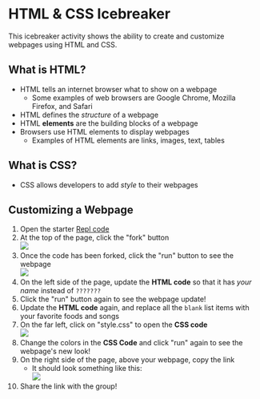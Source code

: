 # HTML & CSS Icebreaker
This icebreaker activity shows the ability to create and customize webpages using HTML and CSS.

## What is HTML?
- HTML tells an internet browser what to show on a webpage
    - Some examples of web browsers are Google Chrome, Mozilla Firefox, and Safari
- HTML defines the _structure_ of a webpage
- HTML **elements** are the building blocks of a webpage
- Browsers use HTML elements to display webpages
    - Examples of HTML elements are links, images, text, tables

## What is CSS?
- CSS allows developers to add _style_ to their webpages

## Customizing a Webpage
1. Open the starter [Repl code](https://repl.it/@JosephMaxwell/JsWorkshopIcebreaker#index.html)
1. At the top of the page, click the "fork" button  
    ![](https://i.imgur.com/ewGpkuK.png)
1. Once the code has been forked, click the "run" button to see the webpage  
    ![](https://i.imgur.com/rOmcSay.png)
1. On the left side of the page, update the **HTML code** so that it has _your name_ instead of `???????`
1. Click the "run" button again to see the webpage update!
1. Update the **HTML code** again, and replace all the `blank` list items with your favorite foods and songs
1. On the far left, click on "style.css" to open the **CSS code**  
    ![](https://i.imgur.com/lCZXMY9.png)
1. Change the colors in the **CSS Code** and click "run" again to see the webpage's new look!
1. On the right side of the page, above your webpage, copy the link
    - It should look something like this:  
    ![](https://i.imgur.com/MhFpxgQ.png)
1. Share the link with the group!